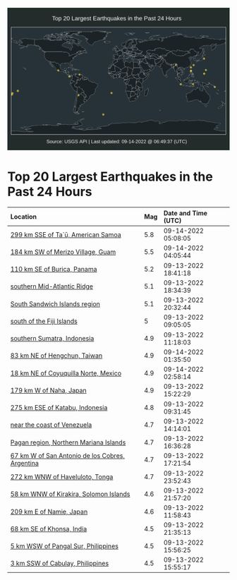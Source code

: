 ![Map](./map.png)

# Top 20 Largest Earthquakes in the Past 24 Hours

| Location | Mag | Date and Time (UTC) |
|:---|:---|:---|
| [299 km SSE of Ta`ū, American Samoa](https://earthquake.usgs.gov/earthquakes/eventpage/us7000i7uj) | 5.8 | 09-14-2022 05:08:05 |
| [184 km SW of Merizo Village, Guam](https://earthquake.usgs.gov/earthquakes/eventpage/us7000i7u8) | 5.5 | 09-14-2022 04:05:44 |
| [110 km SE of Burica, Panama](https://earthquake.usgs.gov/earthquakes/eventpage/us7000i7qe) | 5.2 | 09-13-2022 18:41:18 |
| [southern Mid-Atlantic Ridge](https://earthquake.usgs.gov/earthquakes/eventpage/us7000i7qg) | 5.1 | 09-13-2022 18:34:39 |
| [South Sandwich Islands region](https://earthquake.usgs.gov/earthquakes/eventpage/us7000i7rn) | 5.1 | 09-13-2022 20:32:44 |
| [south of the Fiji Islands](https://earthquake.usgs.gov/earthquakes/eventpage/us7000i7kx) | 5 | 09-13-2022 09:05:05 |
| [southern Sumatra, Indonesia](https://earthquake.usgs.gov/earthquakes/eventpage/us7000i7lh) | 4.9 | 09-13-2022 11:18:03 |
| [83 km NE of Hengchun, Taiwan](https://earthquake.usgs.gov/earthquakes/eventpage/us7000i7tk) | 4.9 | 09-14-2022 01:35:50 |
| [18 km NE of Coyuquilla Norte, Mexico](https://earthquake.usgs.gov/earthquakes/eventpage/us7000i7u6) | 4.9 | 09-14-2022 02:58:14 |
| [179 km W of Naha, Japan](https://earthquake.usgs.gov/earthquakes/eventpage/us7000i7ny) | 4.9 | 09-13-2022 15:22:29 |
| [275 km ESE of Katabu, Indonesia](https://earthquake.usgs.gov/earthquakes/eventpage/us7000i7l7) | 4.8 | 09-13-2022 09:31:45 |
| [near the coast of Venezuela](https://earthquake.usgs.gov/earthquakes/eventpage/us7000i7nn) | 4.7 | 09-13-2022 14:14:01 |
| [Pagan region, Northern Mariana Islands](https://earthquake.usgs.gov/earthquakes/eventpage/us7000i7pn) | 4.7 | 09-13-2022 16:36:28 |
| [67 km W of San Antonio de los Cobres, Argentina](https://earthquake.usgs.gov/earthquakes/eventpage/us7000i7pw) | 4.7 | 09-13-2022 17:21:54 |
| [272 km WNW of Haveluloto, Tonga](https://earthquake.usgs.gov/earthquakes/eventpage/us7000i7sw) | 4.7 | 09-13-2022 23:52:43 |
| [58 km WNW of Kirakira, Solomon Islands](https://earthquake.usgs.gov/earthquakes/eventpage/us7000i7sc) | 4.6 | 09-13-2022 21:57:20 |
| [209 km E of Namie, Japan](https://earthquake.usgs.gov/earthquakes/eventpage/us7000i7lx) | 4.6 | 09-13-2022 11:58:43 |
| [68 km SE of Khonsa, India](https://earthquake.usgs.gov/earthquakes/eventpage/us7000i7sb) | 4.5 | 09-13-2022 21:35:13 |
| [5 km WSW of Pangal Sur, Philippines](https://earthquake.usgs.gov/earthquakes/eventpage/us7000i7p7) | 4.5 | 09-13-2022 15:56:25 |
| [3 km SSW of Cabulay, Philippines](https://earthquake.usgs.gov/earthquakes/eventpage/us7000i7pa) | 4.5 | 09-13-2022 15:55:17 |
